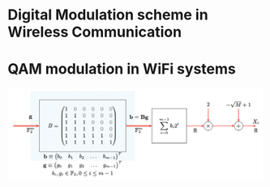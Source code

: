 # Digital Modulation scheme in Wireless Communication
# QAM modulation in WiFi systems



![](./assets/fig_qam_encoding.png)
